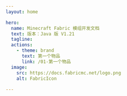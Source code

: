 ```yaml
---
layout: home

hero:
  name: Minecraft Fabric 模组开发文档
  text: 版本：Java 版 V1.21
  tagline: 
  actions:
    - theme: brand
      text: 第一个物品
      link: /01-第一个物品
  image:
    src: https://docs.fabricmc.net/logo.png
    alt: FabricIcon
    
---
```

